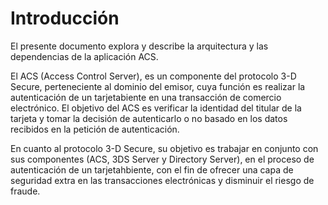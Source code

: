 # Introducción

El presente documento explora y describe la arquitectura y las dependencias de la aplicación ACS.

El ACS (Access Control Server), es un componente del protocolo 3-D Secure, perteneciente al dominio del emisor, cuya función es realizar la autenticación de un tarjetabiente en una transacción de comercio electrónico. El objetivo del ACS es verificar la identidad del titular de la tarjeta y tomar la decisión de autenticarlo o no basado en los datos recibidos en la petición de autenticación.

En cuanto al protocolo 3-D Secure, su objetivo es trabajar en conjunto con sus componentes (ACS, 3DS Server y Directory Server), en el proceso de autenticación de un tarjetahbiente, con el fin de ofrecer una capa de seguridad extra en las transacciones electrónicas y disminuir el riesgo de fraude.